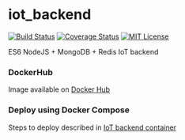 # iot_backend

[![Build Status](https://travis-ci.org/mmontes11/iot_backend.svg?branch=develop)](https://travis-ci.org/mmontes11/iot_backend)
[![Coverage Status](https://coveralls.io/repos/github/mmontes11/iot_backend/badge.svg?branch=develop)](https://coveralls.io/github/mmontes11/iot_backend?branch=develop)
[![MIT License](https://img.shields.io/npm/l/stack-overflow-copy-paste.svg?style=flat-square)](http://opensource.org/licenses/MIT)

ES6 NodeJS + MongoDB + Redis IoT backend

### DockerHub

Image available on [Docker Hub](https://hub.docker.com/r/mmontes11/iot_backend/)

### Deploy using Docker Compose

Steps to deploy described in [IoT backend container](https://github.com/mmontes11/iot_backend_container)

